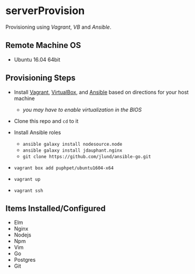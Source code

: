 # serverProvision
Provisioning using _Vagrant_, _VB_ and _Ansible_.

## Remote Machine OS

* Ubuntu 16.04 64bit


## Provisioning Steps

* Install [Vagrant](https://www.vagrantup.com/docs/installation/), [VirtualBox](https://www.virtualbox.org/wiki/Downloads), and [Ansible](http://docs.ansible.com/ansible/intro_installation.html) based on directions for your host machine

  - _you may have to enable virtualization in the BIOS_

* Clone this repo and `cd` to it
* Install Ansible roles
  - `ansible galaxy install nodesource.node`
  - `ansible galaxy install jdauphant.nginx`
  - `git clone https://github.com/jlund/ansible-go.git`
* `vagrant box add puphpet/ubuntu1604-x64`
* `vagrant up`
* `vagrant ssh`

## Items Installed/Configured

* Elm
* Nginx
* Nodejs
* Npm
* Vim
* Go
* Postgres
* Git


